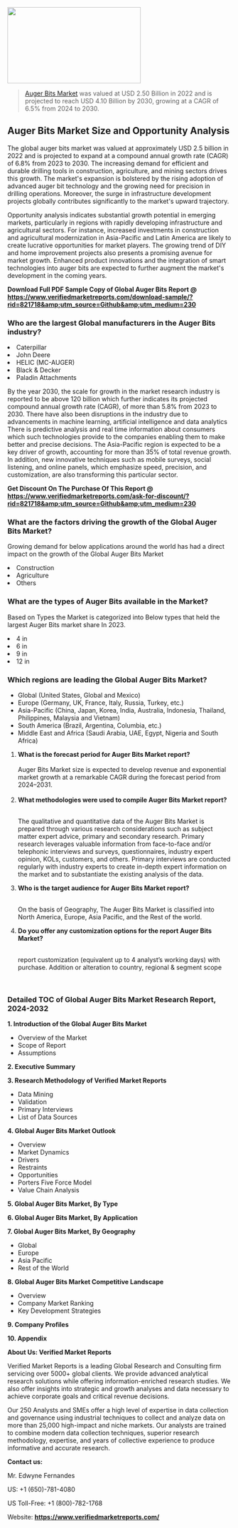 <img src="https://ffe5etoiles.com/wp-content/uploads/2024/12/MST1-300x171.png" alt="" width="300" height="171" class="alignnone size-medium wp-image-20088" /><blockquote><p><p><a href="https://www.verifiedmarketreports.com/download-sample/?rid=821718&utm_source=Github&utm_medium=230" target="_blank">Auger Bits Market</a> was valued at USD 2.50 Billion in 2022 and is projected to reach USD 4.10 Billion by 2030, growing at a CAGR of 6.5% from 2024 to 2030.</p></blockquote><p><h2>Auger Bits Market Size and Opportunity Analysis</h2> <p>The global auger bits market was valued at approximately USD 2.5 billion in 2022 and is projected to expand at a compound annual growth rate (CAGR) of 6.8% from 2023 to 2030. The increasing demand for efficient and durable drilling tools in construction, agriculture, and mining sectors drives this growth. The market's expansion is bolstered by the rising adoption of advanced auger bit technology and the growing need for precision in drilling operations. Moreover, the surge in infrastructure development projects globally contributes significantly to the market's upward trajectory.</p> <p>Opportunity analysis indicates substantial growth potential in emerging markets, particularly in regions with rapidly developing infrastructure and agricultural sectors. For instance, increased investments in construction and agricultural modernization in Asia-Pacific and Latin America are likely to create lucrative opportunities for market players. The growing trend of DIY and home improvement projects also presents a promising avenue for market growth. Enhanced product innovations and the integration of smart technologies into auger bits are expected to further augment the market's development in the coming years.</p> </p><p class=""><strong>Download Full PDF Sample Copy of Global Auger Bits Report @ <a href="https://www.verifiedmarketreports.com/download-sample/?rid=821718&amp;utm_source=Github&amp;utm_medium=230" target="_blank">https://www.verifiedmarketreports.com/download-sample/?rid=821718&amp;utm_source=Github&amp;utm_medium=230</a></strong></p><h3 id="" class="">Who are the largest Global manufacturers in the Auger Bits industry?</h3><p><li>Caterpillar</li><li> John Deere</li><li> HELIC (MC-AUGER)</li><li> Black & Decker</li><li> Paladin Attachments</li></p><div class=""><div class="" dir="" data-message-author-role="" data-message-id="" data-message-model-slug=""><div class=""><div class=""><div class=""><div class="" dir="" data-message-author-role="" data-message-id="" data-message-model-slug=""><div class=""><div class=""><p>By the year 2030, the scale for growth in the market research industry is reported to be above 120 billion which further indicates its projected compound annual growth rate (CAGR), of more than 5.8% from 2023 to 2030. There have also been disruptions in the industry due to advancements in machine learning, artificial intelligence and data analytics There is predictive analysis and real time information about consumers which such technologies provide to the companies enabling them to make better and precise decisions. The Asia-Pacific region is expected to be a key driver of growth, accounting for more than 35% of total revenue growth. In addition, new innovative techniques such as mobile surveys, social listening, and online panels, which emphasize speed, precision, and customization, are also transforming this particular sector.</p><p><strong>Get Discount On The Purchase Of This Report @&nbsp; <a href="https://www.verifiedmarketreports.com/ask-for-discount/?rid=821718&amp;utm_source=Github&amp;utm_medium=230" target="_blank">https://www.verifiedmarketreports.com/ask-for-discount/?rid=821718&amp;utm_source=Github&amp;utm_medium=230</a></strong></p></div></div></div></div></div></div></div></div><h3 id="" class="">What are the factors driving the growth of the Global Auger Bits Market?</h3><p id="" class="">Growing demand for below applications around the world has had a direct impact on the growth of the Global Auger Bits Market</p><p id="" class=""><li>Construction</li><li> Agriculture</li><li> Others</li></p><h3 id="" class="">What are the types of Auger Bits available in the Market?</h3><p id="" class="">Based on Types the Market is categorized into Below types that held the largest Auger Bits market share In 2023.</p><p id="" class=""><li>4 in</li><li> 6 in</li><li> 9 in</li><li> 12 in</li></p><h3 id="" class="">Which regions are leading the Global Auger Bits Market?</h3><ul><li>Global (United States, Global and Mexico)</li><li>Europe (Germany, UK, France, Italy, Russia, Turkey, etc.)</li><li>Asia-Pacific (China, Japan, Korea, India, Australia, Indonesia, Thailand, Philippines, Malaysia and Vietnam)</li><li>South America (Brazil, Argentina, Columbia, etc.)</li><li>Middle East and Africa (Saudi Arabia, UAE, Egypt, Nigeria and South Africa)</li></ul><p><ol><li><strong>What is the forecast period for Auger Bits Market report?<br /></strong><br /><span data-sheets-root="1" data-sheets-value="{&quot;1&quot;:2,&quot;2&quot;:&quot;XXXX size is expected to develop revenue and exponential market growth at a remarkable CAGR during the forecast period from 2024&ndash;2030.&quot;}" data-sheets-userformat="{&quot;2&quot;:12674,&quot;4&quot;:{&quot;1&quot;:2,&quot;2&quot;:16776960},&quot;10&quot;:2,&quot;11&quot;:0,&quot;15&quot;:&quot;Arial&quot;,&quot;16&quot;:12}">Auger Bits Market size is expected to develop revenue and exponential market growth at a remarkable CAGR during the forecast period from 2024&ndash;2031.</span><br /><br /></li><li><strong>What methodologies were used to compile Auger Bits Market report?<br /><br /></strong><p>The qualitative and quantitative data of the&nbsp;Auger Bits Market is prepared through various research considerations such as subject matter expert advice, primary and secondary research. Primary research leverages valuable information from face-to-face and/or telephonic interviews and surveys, questionnaires, industry expert opinion, KOLs, customers, and others. Primary interviews are conducted regularly with industry experts to create in-depth expert information on the market and to substantiate the existing analysis of the data.&nbsp;</p></li><li><strong>Who is the target audience for Auger Bits Market report?<br /><br /></strong><p>On the basis of Geography, The&nbsp;Auger Bits Market is classified into North America, Europe, Asia Pacific, and the Rest of the world.</p></li><li><strong>Do you offer any customization options for the report Auger Bits Market?<br /><br /></strong><p>report customization (equivalent up to 4 analyst&rsquo;s working days) with purchase. Addition or alteration to country, regional &amp; segment scope</p><p>&nbsp;</p></li></ol></p><h3 id="" class="">Detailed TOC of Global Auger Bits Market Research Report, 2024-2032</h3><p id="" class=""><strong>1. Introduction of the Global Auger Bits Market</strong></p><ul><li>Overview of the Market</li><li>Scope of Report</li><li>Assumptions</li></ul><p id="" class=""><strong>2. Executive Summary</strong></p><p id="" class=""><strong>3. Research Methodology of&nbsp;Verified Market Reports</strong></p><ul><li>Data Mining</li><li>Validation</li><li>Primary Interviews</li><li>List of Data Sources</li></ul><p id="" class=""><strong>4. Global Auger Bits Market Outlook</strong></p><ul><li>Overview</li><li>Market Dynamics</li><li>Drivers</li><li>Restraints</li><li>Opportunities</li><li>Porters Five Force Model</li><li>Value Chain Analysis</li></ul><p id="" class=""><strong>5. Global Auger Bits Market, By&nbsp;Type</strong></p><p id="" class=""><strong>6. Global Auger Bits Market, By Application</strong></p><p id="" class=""><strong>7. Global Auger Bits Market, By Geography</strong></p><ul><li>Global</li><li>Europe</li><li>Asia Pacific</li><li>Rest of the World</li></ul><p id="" class=""><strong>8. Global Auger Bits Market Competitive Landscape</strong></p><ul><li>Overview</li><li>Company Market Ranking</li><li>Key Development Strategies</li></ul><p id="" class=""><strong>9. Company Profiles</strong></p><p id="" class=""><strong>10. Appendix</strong></p><p id="" class=""><strong>About Us: Verified Market Reports</strong></p><p id="" class="">Verified Market Reports is a leading Global Research and Consulting firm servicing over 5000+ global clients. We provide advanced analytical research solutions while offering information-enriched research studies. We also offer insights into strategic and growth analyses and data necessary to achieve corporate goals and critical revenue decisions.</p><p id="" class="">Our 250 Analysts and SMEs offer a high level of expertise in data collection and governance using industrial techniques to collect and analyze data on more than 25,000 high-impact and niche markets. Our analysts are trained to combine modern data collection techniques, superior research methodology, expertise, and years of collective experience to produce informative and accurate research.</p><p id="" class=""><strong>Contact us:</strong></p><p id="" class="">Mr. Edwyne Fernandes</p><p id="" class="">US: +1 (650)-781-4080</p><p id="" class="">US Toll-Free: +1 (800)-782-1768</p><p id="" class="">Website: <a target="" data-test-app-aware-link=""><strong>https://www.verifiedmarketreports.com/</strong></a></p>
